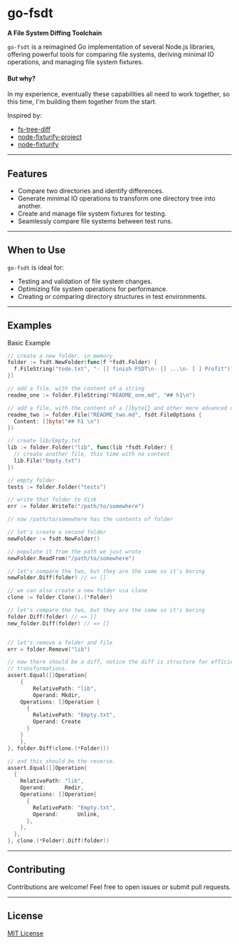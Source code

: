 # go-fsdt

**A File System Diffing Toolchain**

`go-fsdt` is a reimagined Go implementation of several Node.js libraries,
offering powerful tools for comparing file systems, deriving minimal IO
operations, and managing file system fixtures.

#### But why?
In my experience, eventually these capabilities all need to work together, so
this time, I'm building them together from the start.

Inspired by:
- [fs-tree-diff](https://github.com/stefanpenner/fs-tree-diff)
- [node-fixturify-project](https://github.com/stefanpenner/node-fixturify-project)
- [node-fixturify](https://github.com/joliss/node-fixturify)

---

## Features

- Compare two directories and identify differences.
- Generate minimal IO operations to transform one directory tree into another.
- Create and manage file system fixtures for testing.
- Seamlessly compare file systems between test runs.

---

## When to Use

`go-fsdt` is ideal for:

- Testing and validation of file system changes.
- Optimizing file system operations for performance.
- Creating or comparing directory structures in test environments.

---

## Examples


Basic Example
```go
// create a new folder, in memory
folder := fsdt.NewFolder(func(f *fsdt.Folder) {
  f.FileString("todo.txt", "- [] finish FSDT\n- [] ...\n- [ ] Profit")
})

// add a file, with the content of a string
readme_one := folder.FileString("README_one.md", "## h1\n")

// add a file, with the content of a []byte{} and other more advanced options
readme_two := folder.File("README_two.md", fsdt.FileOptions {
  Content: []byte("## h1 \n")
})

// create lib/Empty.txt
lib := folder.Folder("lib", func(lib *fsdt.Folder) {
  // create another file, this time with no content
  lib.File("Empty.txt")
})

// empty folder
tests := folder.Folder("tests")

// write that folder to disk
err := folder.WriteTo("/path/to/somewhere")

// now /path/to/somewhere has the contents of folder

// let's create a second folder
newFolder := fsdt.NewFolder()

// populate it from the path we just wrote
newFolder.ReadFrom("/path/to/somewhere")

// let's compare the two, but they are the same so it's boring
newFolder.Diff(folder) // => []

// we can also create a new folder via clone
clone := folder.Clone().(*Folder)

// let's compare the two, but they are the same so it's boring
folder.Diff(folder) // => []
new_folder.Diff(folder) // => []


// let's remove a folder and file
err = folder.Remove("lib")

// now there should be a diff, notice the diff is structure for efficient disk
// transformations.
assert.Equal([]Operation{
	{
		RelativePath: "lib",
		Operand: Mkdir,
    Operations: []Operation {
      {
        RelativePath: "Empty.txt",
        Operand: Create
      }
    }
	},
}, folder.Diff(clone.(*Folder)))

// and this should be the reverse.
assert.Equal([]Operation{
  {
    RelativePath: "lib",
    Operand:      Rmdir,
    Operations: []Operation{
      {
        RelativePath: "Empty.txt",
        Operand:      Unlink,
      },
    },
  },
}, clone.(*Folder).Diff(folder))
```

---

## Contributing

Contributions are welcome! Feel free to open issues or submit pull requests.

---

## License

[MIT License](LICENSE)
